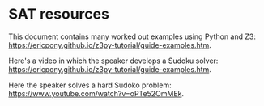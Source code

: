 # SAT resources

This document contains many worked out examples using Python and Z3: <https://ericpony.github.io/z3py-tutorial/guide-examples.htm>.

Here's a video in which the speaker develops a Sudoku solver: <https://ericpony.github.io/z3py-tutorial/guide-examples.htm>.

Here the speaker solves a hard Sudoko problem: <https://www.youtube.com/watch?v=oPTe52OmMEk>.
